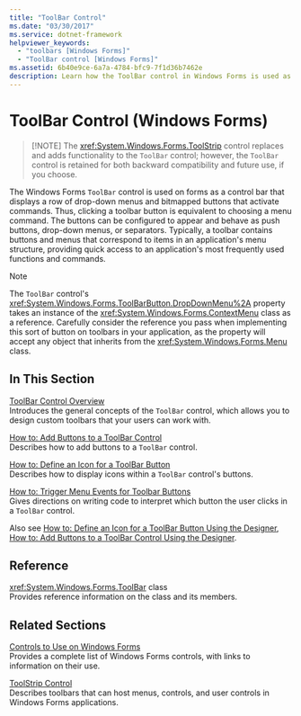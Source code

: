 ```yaml
---
title: "ToolBar Control"
ms.date: "03/30/2017"
ms.service: dotnet-framework
helpviewer_keywords: 
  - "toolbars [Windows Forms]"
  - "ToolBar control [Windows Forms]"
ms.assetid: 6b40e9ce-6a7a-4784-bfc9-7f1d36b7462e
description: Learn how the ToolBar control in Windows Forms is used as a control bar that displays a row of menus and buttons that activate commands.
---
```

# ToolBar Control (Windows Forms)
>
> [!NOTE]
> The <xref:System.Windows.Forms.ToolStrip> control replaces and adds functionality to the `ToolBar` control; however, the `ToolBar` control is retained for both backward compatibility and future use, if you choose.  
  
The Windows Forms `ToolBar` control is used on forms as a control bar that displays a row of drop-down menus and bitmapped buttons that activate commands. Thus, clicking a toolbar button is equivalent to choosing a menu command. The buttons can be configured to appear and behave as push buttons, drop-down menus, or separators. Typically, a toolbar contains buttons and menus that correspond to items in an application's menu structure, providing quick access to an application's most frequently used functions and commands.  
  
> [!NOTE]
> The `ToolBar` control's <xref:System.Windows.Forms.ToolBarButton.DropDownMenu%2A> property takes an instance of the <xref:System.Windows.Forms.ContextMenu> class as a reference. Carefully consider the reference you pass when implementing this sort of button on toolbars in your application, as the property will accept any object that inherits from the <xref:System.Windows.Forms.Menu> class.  
  
## In This Section  

[ToolBar Control Overview](toolbar-control-overview-windows-forms.md)  
Introduces the general concepts of the `ToolBar` control, which allows you to design custom toolbars that your users can work with.  
  
[How to: Add Buttons to a ToolBar Control](how-to-add-buttons-to-a-toolbar-control.md)  
Describes how to add buttons to a `ToolBar` control.  
  
[How to: Define an Icon for a ToolBar Button](how-to-define-an-icon-for-a-toolbar-button.md)  
Describes how to display icons within a `ToolBar` control's buttons.  
  
[How to: Trigger Menu Events for Toolbar Buttons](how-to-trigger-menu-events-for-toolbar-buttons.md)  
Gives directions on writing code to interpret which button the user clicks in a `ToolBar` control.  
  
Also see [How to: Define an Icon for a ToolBar Button Using the Designer](how-to-define-an-icon-for-a-toolbar-button-using-the-designer.md), [How to: Add Buttons to a ToolBar Control Using the Designer](how-to-add-buttons-to-a-toolbar-control-using-the-designer.md).  
  
## Reference  

<xref:System.Windows.Forms.ToolBar> class  
Provides reference information on the class and its members.  
  
## Related Sections  

[Controls to Use on Windows Forms](controls-to-use-on-windows-forms.md)  
Provides a complete list of Windows Forms controls, with links to information on their use.  
  
[ToolStrip Control](toolstrip-control-windows-forms.md)  
Describes toolbars that can host menus, controls, and user controls in Windows Forms applications.
